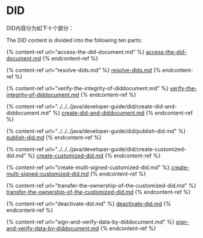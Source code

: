 # DID

DID内容分为如下十个部分：

The DID content is divided into the following ten parts:

{% content-ref url="access-the-did-document.md" %}
[access-the-did-document.md](access-the-did-document.md)
{% endcontent-ref %}

{% content-ref url="resolve-dids.md" %}
[resolve-dids.md](resolve-dids.md)
{% endcontent-ref %}

{% content-ref url="verify-the-integrity-of-diddocument.md" %}
[verify-the-integrity-of-diddocument.md](verify-the-integrity-of-diddocument.md)
{% endcontent-ref %}

{% content-ref url="../../../java/developer-guide/did/create-did-and-diddocument.md" %}
[create-did-and-diddocument.md](../../../java/developer-guide/did/create-did-and-diddocument.md)
{% endcontent-ref %}

{% content-ref url="../../../java/developer-guide/did/publish-did.md" %}
[publish-did.md](../../../java/developer-guide/did/publish-did.md)
{% endcontent-ref %}

{% content-ref url="../../../java/developer-guide/did/create-customized-did.md" %}
[create-customized-did.md](../../../java/developer-guide/did/create-customized-did.md)
{% endcontent-ref %}

{% content-ref url="create-multi-signed-customized-did.md" %}
[create-multi-signed-customized-did.md](create-multi-signed-customized-did.md)
{% endcontent-ref %}

{% content-ref url="transfer-the-ownership-of-the-customized-did.md" %}
[transfer-the-ownership-of-the-customized-did.md](transfer-the-ownership-of-the-customized-did.md)
{% endcontent-ref %}

{% content-ref url="deactivate-did.md" %}
[deactivate-did.md](deactivate-did.md)
{% endcontent-ref %}

{% content-ref url="sign-and-verify-data-by-diddocument.md" %}
[sign-and-verify-data-by-diddocument.md](sign-and-verify-data-by-diddocument.md)
{% endcontent-ref %}
